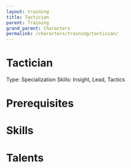 ```yaml
---
layout: training
title: Tactician
parent: Training
grand_parent: Characters
permalink: /characters/training/tactician/
---
```


# Tactician

Type: Specialization
Skills: Insight, Lead, Tactics

# Prerequisites

# Skills

# Talents